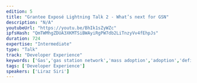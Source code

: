 ```yaml
---
edition: 5
title: "Grantee Exposé Lightning Talk 2 - What’s next for GSN"
description: "N/A"
youtubeUrl: "https://youtu.be/BhIk1sZyWZc"
ipfsHash: "QmTWMhgZDUA3XKMTSiBWAyiRgPW7db2LiTnzyVv4fEhpJs"
duration: 724
expertise: "Intermediate"
type: "Talk"
track: "Developer Experience"
keywords: ['Gas','gas station network','mass adoption','adoption','defi','technical']
tags: ['Developer Experience']
speakers: ['Liraz Siri']
---
```

